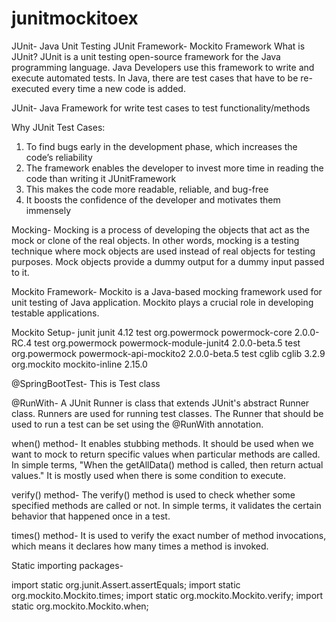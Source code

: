 # junitmockitoex
JUnit- Java Unit Testing
JUnit Framework- Mockito Framework
What is JUnit?
JUnit is a unit testing open-source framework for the Java programming language. 
Java Developers use this framework to write and execute automated tests. In Java, 
there are test cases that have to be re-executed every time a new code is added.

JUnit- Java Framework for write test cases to test functionality/methods

Why JUnit Test Cases:

1. To find bugs early in the development phase, which increases the code’s reliability
2. The framework enables the developer to invest more time in reading the code than writing it JUnitFramework
3. This makes the code more readable, reliable, and bug-free
4. It boosts the confidence of the developer and motivates them immensely

Mocking-
Mocking is a process of developing the objects that act as the mock or clone of the real objects. 
In other words, mocking is a testing technique where mock objects are used instead of real objects 
for testing purposes. Mock objects provide a dummy output for a dummy input passed to it.

Mockito Framework-
Mockito is a Java-based mocking framework used for unit testing of Java application. Mockito plays 
a crucial role in developing testable applications.

Mockito Setup-
<dependency>
			<groupId>junit</groupId>
			<artifactId>junit</artifactId>
			<version>4.12</version>
			<scope>test</scope>
		</dependency>
		<dependency>
    <groupId>org.powermock</groupId>
    <artifactId>powermock-core</artifactId>
    <version>2.0.0-RC.4</version>
    <scope>test</scope>
    </dependency>
<dependency>
    <groupId>org.powermock</groupId>
    <artifactId>powermock-module-junit4</artifactId>
    <version>2.0.0-beta.5</version>
    <scope>test</scope>
</dependency>
<dependency>
    <groupId>org.powermock</groupId>
    <artifactId>powermock-api-mockito2</artifactId>
    <version>2.0.0-beta.5</version>
    <scope>test</scope>
</dependency>
<dependency>
    <groupId>cglib</groupId>
    <artifactId>cglib</artifactId>
    <version>3.2.9</version>
</dependency>
<dependency>
    <groupId>org.mockito</groupId>
    <artifactId>mockito-inline</artifactId>
    <version>2.15.0</version>
</dependency>

@SpringBootTest- This is Test class

@RunWith- A JUnit Runner is class that extends JUnit's abstract Runner class. Runners are used for
 running test classes. The Runner that should be used to run a test can be set using the @RunWith annotation.

when() method-
It enables stubbing methods. It should be used when we want to mock to return specific values when
 particular methods are called. In simple terms, "When the getAllData() method is called, then return
 actual values." It is mostly used when there is some condition to execute.

verify() method-
The verify() method is used to check whether some specified methods are called or not. In simple terms,
 it validates the certain behavior that happened once in a test.

times() method-
It is used to verify the exact number of method invocations, which means it declares how many times a 
method is invoked.

Static importing packages-

import static org.junit.Assert.assertEquals;
import static org.mockito.Mockito.times;
import static org.mockito.Mockito.verify;
import static org.mockito.Mockito.when;
 